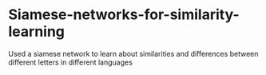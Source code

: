 # Siamese-networks-for-similarity-learning
Used a siamese network to learn about similarities and differences between different letters in different languages
